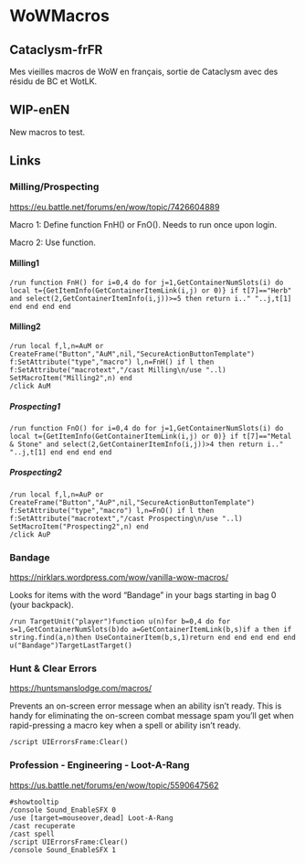 # WoWMacros

## Cataclysm-frFR ##
Mes vieilles macros de WoW en français, sortie de Cataclysm avec des résidu de BC et WotLK.

## WIP-enEN ##
New macros to test.

## Links ##
### Milling/Prospecting ###
https://eu.battle.net/forums/en/wow/topic/7426604889

Macro 1: Define function FnH() or FnO(). Needs to run once upon login.

Macro 2: Use function.

#### Milling1 ####
```
/run function FnH() for i=0,4 do for j=1,GetContainerNumSlots(i) do local t={GetItemInfo(GetContainerItemLink(i,j) or 0)} if t[7]=="Herb" and select(2,GetContainerItemInfo(i,j))>=5 then return i.." "..j,t[1] end end end end
```

#### Milling2 ####
```
/run local f,l,n=AuM or CreateFrame("Button","AuM",nil,"SecureActionButtonTemplate") f:SetAttribute("type","macro") l,n=FnH() if l then f:SetAttribute("macrotext","/cast Milling\n/use "..l) SetMacroItem("Milling2",n) end
/click AuM
```

##### Prospecting1 #####
```
/run function FnO() for i=0,4 do for j=1,GetContainerNumSlots(i) do local t={GetItemInfo(GetContainerItemLink(i,j) or 0)} if t[7]=="Metal & Stone" and select(2,GetContainerItemInfo(i,j))>4 then return i.." "..j,t[1] end end end end
```

##### Prospecting2 #####
```
/run local f,l,n=AuP or CreateFrame("Button","AuP",nil,"SecureActionButtonTemplate") f:SetAttribute("type","macro") l,n=FnO() if l then f:SetAttribute("macrotext","/cast Prospecting\n/use "..l) SetMacroItem("Prospecting2",n) end
/click AuP
```


### Bandage ###
https://nirklars.wordpress.com/wow/vanilla-wow-macros/

Looks for items with the word “Bandage” in your bags starting in bag 0 (your backpack).
```
/run TargetUnit("player")function u(n)for b=0,4 do for s=1,GetContainerNumSlots(b)do a=GetContainerItemLink(b,s)if a then if string.find(a,n)then UseContainerItem(b,s,1)return end end end end end u("Bandage")TargetLastTarget()
```

### Hunt & Clear Errors ###
https://huntsmanslodge.com/macros/

Prevents an on-screen error message when an ability isn’t ready. This is handy for eliminating the on-screen combat message spam you’ll get when rapid-pressing a macro key when a spell or ability isn’t ready.
```
/script UIErrorsFrame:Clear()
```

### Profession - Engineering - Loot-A-Rang ###
https://us.battle.net/forums/en/wow/topic/5590647562

```
#showtooltip
/console Sound_EnableSFX 0
/use [target=mouseover,dead] Loot-A-Rang
/cast recuperate
/cast spell
/script UIErrorsFrame:Clear()
/console Sound_EnableSFX 1
```